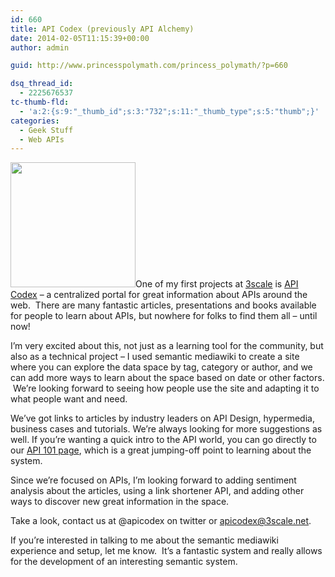 ```yaml
---
id: 660
title: API Codex (previously API Alchemy)
date: 2014-02-05T11:15:39+00:00
author: admin

guid: http://www.princesspolymath.com/princess_polymath/?p=660

dsq_thread_id:
  - 2225676537
tc-thumb-fld:
  - 'a:2:{s:9:"_thumb_id";s:3:"732";s:11:"_thumb_type";s:5:"thumb";}'
categories:
  - Geek Stuff
  - Web APIs
---
```

[<img src="http://apicodex.3scale.net/mediawiki/images/b/b7/Sorceress.jpg" class="grouped_elements" rel="tc-fancybox-group660" width="200" class="alignleft" />](http://apicodex.3scale.net/)One of my first projects at [3scale](http://www.3scale.net) is [API Codex](http://apicodex.3scale.net) &#8211; a centralized portal for great information about APIs around the web.  There are many fantastic articles, presentations and books available for people to learn about APIs, but nowhere for folks to find them all &#8211; until now!

I&#8217;m very excited about this, not just as a learning tool for the community, but also as a technical project &#8211; I used semantic mediawiki to create a site where you can explore the data space by tag, category or author, and we can add more ways to learn about the space based on date or other factors.  We&#8217;re looking forward to seeing how people use the site and adapting it to what people want and need.

We&#8217;ve got links to articles by industry leaders on API Design, hypermedia, business cases and tutorials. We&#8217;re always looking for more suggestions as well. If you&#8217;re wanting a quick intro to the API world, you can go directly to our [API 101 page](http://apicodex.3scale.net/content/API101), which is a great jumping-off point to learning about the system.

Since we&#8217;re focused on APIs, I&#8217;m looking forward to adding sentiment analysis about the articles, using a link shortener API, and adding other ways to discover new great information in the space.

Take a look, contact us at @apicodex on twitter or [apicodex@3scale.net](mailto://apicodex@3scale.net).

If you&#8217;re interested in talking to me about the semantic mediawiki experience and setup, let me know.  It&#8217;s a fantastic system and really allows for the development of an interesting semantic system.